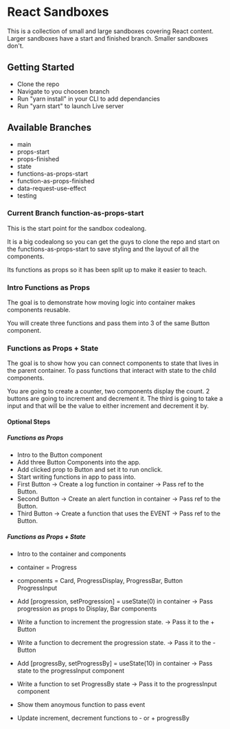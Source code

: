 # React Sandboxes

This is a collection of small and large sandboxes covering React content. Larger sandboxes have a start and finished branch. Smaller sandboxes don't.

## Getting Started

- Clone the repo
- Navigate to you choosen branch
- Run "yarn install" in your CLI to add dependancies
- Run "yarn start" to launch Live server

## Available Branches

- main
- props-start
- props-finished
- state
- functions-as-props-start
- function-as-props-finished
- data-request-use-effect
- testing

### Current Branch function-as-props-start

This is the start point for the sandbox codealong.

It is a big codealong so you can get the guys to clone the repo and start on the functions-as-props-start to save styling and the layout of all the components.

Its functions as props so it has been split up to make it easier to teach.

### Intro Functions as Props

The goal is to demonstrate how moving logic into container makes components reusable.

You will create three functions and pass them into 3 of the same Button component.

### Functions as Props + State

The goal is to show how you can connect components to state that lives in the parent container. To pass functions that interact with state to the child components.

You are going to create a counter, two components display the count. 2 buttons are going to increment and decrement it. The third is going to take a input and that will be the value to either increment and decrement it by.

#### Optional Steps

##### Functions as Props

- Intro to the Button component
- Add three Button Components into the app.
- Add clicked prop to Button and set it to run onclick.
- Start writing functions in app to pass into.
- First Button → Create a log function in container -> Pass ref to the Button.
- Second Button -> Create an alert function in container -> Pass ref to the Button.
- Third Button -> Create a function that uses the EVENT -> Pass ref to the Button.

##### Functions as Props + State

- Intro to the container and components
- container = Progress
- components = Card, ProgressDisplay, ProgressBar, Button
  ProgressInput

- Add [progression, setProgression] = useState(0) in container
-> Pass progression as props to Display, Bar components
- Write a function to increment the progression state.
-> Pass it to the + Button
- Write a function to decrement the progression state.
-> Pass it to the - Button
- Add [progressBy, setProgressBy] = useState(10) in container
-> Pass state to the progressInput component
- Write a function to set ProgressBy state
-> Pass it to the progressInput component
- Show them anoymous function to pass event
- Update increment, decrement functions to - or + progressBy

